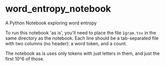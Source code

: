 # word_entropy_notebook
A Python Notebook exploring word entropy

To run this notebook 'as is', you'll need to place the file `1gram.tsv` in the 
same directory as the notebook. Each line should be a tab-separated file with 
two columns (no header): a word token, and a count.

The notebook as is uses only tokens with just letters in them, and just the first 10^6 of those.
